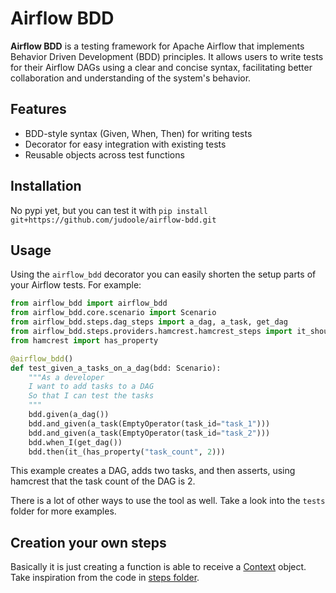 # Airflow BDD

**Airflow BDD** is a testing framework for Apache Airflow that implements Behavior Driven Development (BDD) principles. It allows users to write tests for their Airflow DAGs using a clear and concise syntax, facilitating better collaboration and understanding of the system's behavior.

## Features

- BDD-style syntax (Given, When, Then) for writing tests
- Decorator for easy integration with existing tests
- Reusable objects across test functions

## Installation

No pypi yet, but you can test it with `pip install git+https://github.com/judoole/airflow-bdd.git`

## Usage

Using the `airflow_bdd` decorator you can easily shorten the setup parts of your Airflow tests. For example:

```python
from airflow_bdd import airflow_bdd
from airflow_bdd.core.scenario import Scenario
from airflow_bdd.steps.dag_steps import a_dag, a_task, get_dag
from airflow_bdd.steps.providers.hamcrest.hamcrest_steps import it_should
from hamcrest import has_property

@airflow_bdd()
def test_given_a_tasks_on_a_dag(bdd: Scenario):
    """As a developer
    I want to add tasks to a DAG
    So that I can test the tasks
    """
    bdd.given(a_dag())
    bdd.and_given(a_task(EmptyOperator(task_id="task_1")))
    bdd.and_given(a_task(EmptyOperator(task_id="task_2")))
    bdd.when_I(get_dag())
    bdd.then(it_(has_property("task_count", 2)))
```

This example creates a DAG, adds two tasks, and then asserts, using hamcrest that the task count of the DAG is 2.

There is a lot of other ways to use the tool as well. Take a look into the `tests` folder for more examples.

## Creation your own steps

Basically it is just creating a function is able to receive a [Context](https://github.com/judoole/airflow-bdd/blob/daed1195e459a8adaef281463117984de7b55a23/src/airflow_bdd/core/scenario.py#L1) object. Take inspiration from the code in [steps folder](https://github.com/judoole/airflow-bdd/tree/main/src/airflow_bdd/steps).
